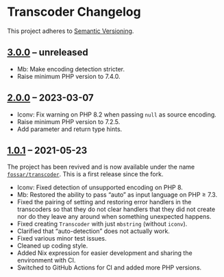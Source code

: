 # Transcoder Changelog

This project adheres to [Semantic Versioning](https://semver.org/spec/v2.0.0.html).

## [3.0.0] – unreleased

- Mb: Make encoding detection stricter.
- Raise minimum PHP version to 7.4.0.


## [2.0.0] – 2023-03-07

- Iconv: Fix warning on PHP 8.2 when passing `null` as source encoding.
- Raise minimum PHP version to 7.2.5.
- Add parameter and return type hints.


## [1.0.1] – 2021-05-23

The project has been revived and is now available under the name [`fossar/transcoder`](https://packagist.org/packages/fossar/transcoder). This is a first release since the fork.

- Iconv: Fixed detection of unsupported encoding on PHP 8.
- Mb: Restored the ability to pass “auto” as input language on PHP ≥ 7.3.
- Fixed the pairing of setting and restoring error handlers in the transcoders so that they do not clear handlers that they did not create nor do they leave any around when something unexpected happens.
- Fixed creating `Transcoder` with just `mbstring` (without `iconv`).
- Clarified that “auto-detection” does not actually work.
- Fixed various minor test issues.
- Cleaned up coding style.
- Added Nix expression for easier development and sharing the environment with CI.
- Switched to GitHub Actions for CI and added more PHP versions.

[3.0.0]: https://github.com/fossar/transcoder/compare/v2.0.0...v3.0.0
[2.0.0]: https://github.com/fossar/transcoder/compare/v1.0.1...v2.0.0
[1.0.1]: https://github.com/fossar/transcoder/compare/1.0.0...v1.0.1
